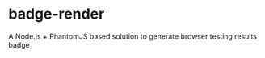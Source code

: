 badge-render
============

A Node.js + PhantomJS based solution to generate browser testing results badge
